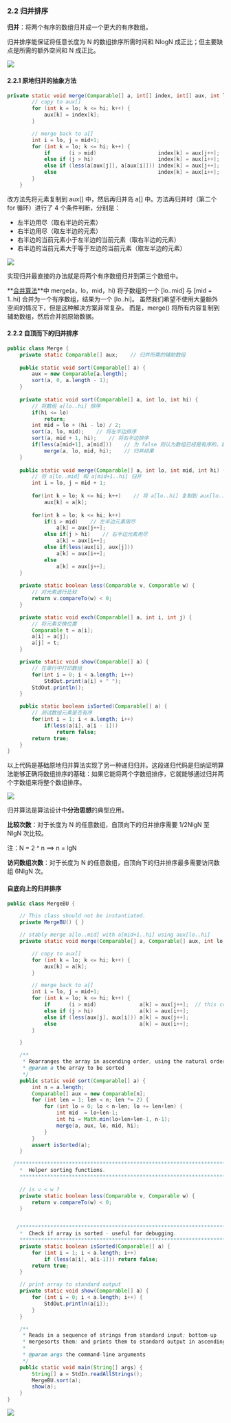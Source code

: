### 2.2 归并排序

**归并**：将两个有序的数组归并成一个更大的有序数组。

归并排序能保证将任意长度为 N 的数组排序所需时间和 NlogN 成正比；但主要缺点是所需的额外空间和 N 成正比。

![](https://algs4.cs.princeton.edu/22mergesort/images/mergesort-overview.png)

#### 2.2.1 原地归并的抽象方法

```java
private static void merge(Comparable[] a, int[] index, int[] aux, int lo, int mid, int hi) {
        // copy to aux[]
        for (int k = lo; k <= hi; k++) {
            aux[k] = index[k]; 
        }

        // merge back to a[]
        int i = lo, j = mid+1;
        for (int k = lo; k <= hi; k++) {
            if      (i > mid)                    index[k] = aux[j++];
            else if (j > hi)                     index[k] = aux[i++];
            else if (less(a[aux[j]], a[aux[i]])) index[k] = aux[j++];
            else                                 index[k] = aux[i++];
        }
    }
```
改方法先将元素复制到 aux[] 中，然后再归并岛 a[] 中。方法再归并时（第二个 for 循环）进行了 4 个条件判断，分别是：
- 左半边用尽（取右半边的元素）
- 右半边用尽（取左半边的元素）
- 右半边的当前元素小于左半边的当前元素（取右半边的元素）
- 右半边的当前元素大于等于左边的当前元素（取左半边的元素）


![](https://algs4.cs.princeton.edu/22mergesort/images/merge.png)

实现归并最直接的办法就是将两个有序数组归并到第三个数组中。

**[合并算法](https://algs4.cs.princeton.edu/22mergesort/Merge.java.html)**中 merge(a，lo，mid，hi) 将子数组的一个 [lo..mid] 与 [mid + 1..hi] 合并为一个有序数组，结果为一个 [lo..hi]。 虽然我们希望不使用大量额外空间的情况下，但是这种解决方案非常复杂。 而是，merge() 将所有内容复制到辅助数组，然后合并回原始数据。

#### 2.2.2 自顶而下的归并排序

```java
public class Merge {
    private static Comparable[] aux;    // 归并所需的辅助数组
    
    public static void sort(Comparable[] a) {
        aux = new Comparable[a.length];
        sort(a, 0, a.length - 1);
    }
    
    private static void sort(Comparable[] a, int lo, int hi) {
        // 将数组 a[lo..hi] 排序
        if(hi <= lo)
            return;
        int mid = lo + (hi - lo) / 2;
        sort(a, lo, mid);    // 将左半边排序
        sort(a, mid + 1, hi);    // 将右半边排序
        if(less(a[mid+1], a[mid]))    // 为 false 则认为数组已经是有序的，跳过 merge()
            merge(a, lo, mid, hi);    // 归并结果
    }
    
    public static void merge(Comparable[] a, int lo, int mid, int hi) {
        // 将 a[lo..mid] 和 a[mid+1..hi] 归并
        int i = lo, j = mid + 1;
        
        for(int k = lo; k <= hi; k++)    // 将 a[lo..hi] 复制到 aux[lo..hi]
            aux[k] = a[k];
        
        for(int k = lo; k <= hi; k++)
            if(i > mid)    // 左半边元素用尽
                a[k] = aux[j++];
            else if(j > hi)    // 右半边元素用尽
                a[k] = aux[i++];
            else if(less(aux[i], aux[j]))
                a[k] = aux[i++];
            else
                a[k] = aux[j++];               
    }
    
    private static boolean less(Comparable v, Comparable w) {
        // 对元素进行比较
        return v.compareTo(w) < 0;
    }

    private static void exch(Comparable[] a, int i, int j) {
        // 将元素交换位置
        Comparable t = a[i];
        a[i] = a[j];
        a[j] = t;
    }

    private static void show(Comparable[] a) {
        // 在单行中打印数组
        for(int i = 0; i < a.length; i++)
            StdOut.print(a[i] + " ");
        StdOut.println();
    }

    public static boolean isSorted(Comparable[] a) {
        // 测试数组元素是否有序
        for(int i = 1; i < a.length; i++)
            if(less(a[i], a[i - 1]))
                return false;
        return true;
    }
}

```

以上代码是基础原地归并算法实现了另一种递归归并。这段递归代码是归纳证明算法能够正确将数组排序的基础：如果它能将两个字数组排序，它就能够通过归并两个字数组来将整个数组排序。



![](https://algs4.cs.princeton.edu/22mergesort/images/mergesortTD.png)

归并算法是算法设计中**分治思想**的典型应用。

**比较次数**：对于长度为 N 的任意数组，自顶向下的归并排序需要 1/2NlgN 至 NlgN 次比较。

注：N = 2 ^ n  ==>  n = lgN

**访问数组次数**：对于长度为 N 的任意数组，自顶向下的归并排序最多需要访问数组 6NlgN 次。

#### 自底向上的归并排序

```java
public class MergeBU {

    // This class should not be instantiated.
    private MergeBU() { }

    // stably merge a[lo..mid] with a[mid+1..hi] using aux[lo..hi]
    private static void merge(Comparable[] a, Comparable[] aux, int lo, int mid, int hi) {

        // copy to aux[]
        for (int k = lo; k <= hi; k++) {
            aux[k] = a[k]; 
        }

        // merge back to a[]
        int i = lo, j = mid+1;
        for (int k = lo; k <= hi; k++) {
            if      (i > mid)              a[k] = aux[j++];  // this copying is unneccessary
            else if (j > hi)               a[k] = aux[i++];
            else if (less(aux[j], aux[i])) a[k] = aux[j++];
            else                           a[k] = aux[i++];
        }

    }

    /**
     * Rearranges the array in ascending order, using the natural order.
     * @param a the array to be sorted
     */
    public static void sort(Comparable[] a) {
        int n = a.length;
        Comparable[] aux = new Comparable[n];
        for (int len = 1; len < n; len *= 2) {
            for (int lo = 0; lo < n-len; lo += len+len) {
                int mid  = lo+len-1;
                int hi = Math.min(lo+len+len-1, n-1);
                merge(a, aux, lo, mid, hi);
            }
        }
        assert isSorted(a);
    }

  /***********************************************************************
    *  Helper sorting functions.
    ***************************************************************************/
    
    // is v < w ?
    private static boolean less(Comparable v, Comparable w) {
        return v.compareTo(w) < 0;
    }


   /***************************************************************************
    *  Check if array is sorted - useful for debugging.
    ***************************************************************************/
    private static boolean isSorted(Comparable[] a) {
        for (int i = 1; i < a.length; i++)
            if (less(a[i], a[i-1])) return false;
        return true;
    }

    // print array to standard output
    private static void show(Comparable[] a) {
        for (int i = 0; i < a.length; i++) {
            StdOut.println(a[i]);
        }
    }

    /**
     * Reads in a sequence of strings from standard input; bottom-up
     * mergesorts them; and prints them to standard output in ascending order. 
     *
     * @param args the command-line arguments
     */
    public static void main(String[] args) {
        String[] a = StdIn.readAllStrings();
        MergeBU.sort(a);
        show(a);
    }
}
```

![](https://algs4.cs.princeton.edu/22mergesort/images/mergesortBU.png)

